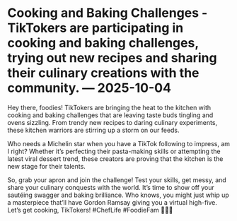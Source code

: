 # Cooking and Baking Challenges - TikTokers are participating in cooking and baking challenges, trying out new recipes and sharing their culinary creations with the community. — 2025-10-04

Hey there, foodies! TikTokers are bringing the heat to the kitchen with cooking and baking challenges that are leaving taste buds tingling and ovens sizzling. From trendy new recipes to daring culinary experiments, these kitchen warriors are stirring up a storm on our feeds.

Who needs a Michelin star when you have a TikTok following to impress, am I right? Whether it’s perfecting their pasta-making skills or attempting the latest viral dessert trend, these creators are proving that the kitchen is the new stage for their talents.

So, grab your apron and join the challenge! Test your skills, get messy, and share your culinary conquests with the world. It’s time to show off your sautéing swagger and baking brilliance. Who knows, you might just whip up a masterpiece that’ll have Gordon Ramsay giving you a virtual high-five. Let’s get cooking, TikTokers! #ChefLife #FoodieFam 🍳🍰🔥